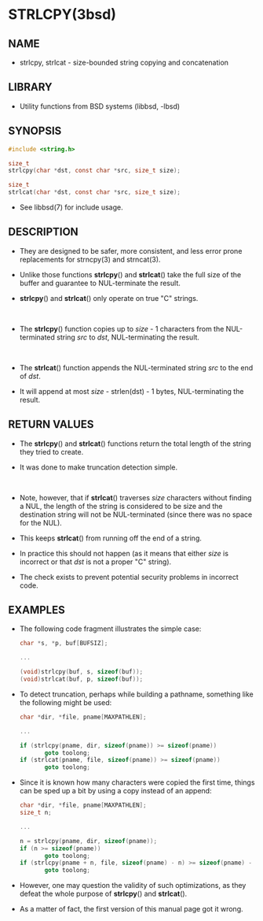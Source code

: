 # STRLCPY(3bsd)

## NAME

- strlcpy, strlcat - size-bounded string copying and concatenation

## LIBRARY

- Utility functions from BSD systems (libbsd, -lbsd)

## SYNOPSIS

```c
#include <string.h>

size_t
strlcpy(char *dst, const char *src, size_t size);

size_t
strlcat(char *dst, const char *src, size_t size);
```

- See libbsd(7) for include usage.

## DESCRIPTION

- They are designed to be safer, more consistent, and less error prone replacements for strncpy(3) and strncat(3).

- Unlike those functions **strlcpy**() and **strlcat**() take the full size of the buffer and guarantee to NUL-terminate the result.

- **strlcpy**() and **strlcat**() only operate on true "C" strings.

<br>

- The **strlcpy**() function copies up to *size* - 1 characters from the NUL-terminated string *src* to *dst*, NUL-terminating the result.

<br>

- The **strlcat**() function appends the NUL-terminated string *src* to the end of *dst*.

- It will append at most *size* - strlen(dst) - 1 bytes, NUL-terminating the result.

## RETURN VALUES

- The **strlcpy**() and **strlcat**() functions return the total length of the string they tried to create.

- It was done to make truncation detection simple.

<br>

- Note, however, that if **strlcat**() traverses *size* characters without finding a NUL, the length of the string is considered to be size and the destination string will not be NUL-terminated (since there was no space for the NUL).

- This keeps **strlcat**() from running off the end of a string.

- In practice this should not happen (as it means that either *size* is incorrect or that *dst* is not a proper "C" string).

- The check exists to prevent potential security problems in incorrect code.

## EXAMPLES

- The following code fragment illustrates the simple case:

	```c
	char *s, *p, buf[BUFSIZ];

	...

	(void)strlcpy(buf, s, sizeof(buf));
	(void)strlcat(buf, p, sizeof(buf));
	```

- To detect truncation, perhaps while building a pathname, something like the following might be used:

	```c
	char *dir, *file, pname[MAXPATHLEN];

	...

	if (strlcpy(pname, dir, sizeof(pname)) >= sizeof(pname))
		   goto toolong;
	if (strlcat(pname, file, sizeof(pname)) >= sizeof(pname))
		   goto toolong;
	```

- Since it is known how many characters were copied the first time, things can be sped up a bit by using a copy instead of an append:

	```c
	char *dir, *file, pname[MAXPATHLEN];
	size_t n;

	...

	n = strlcpy(pname, dir, sizeof(pname));
	if (n >= sizeof(pname))
		   goto toolong;
	if (strlcpy(pname + n, file, sizeof(pname) - n) >= sizeof(pname) - n)
		   goto toolong;
	```

- However, one may question the validity of such optimizations, as they defeat the whole purpose of **strlcpy**() and **strlcat**().

- As a matter of fact, the first version of this manual page got it wrong.
